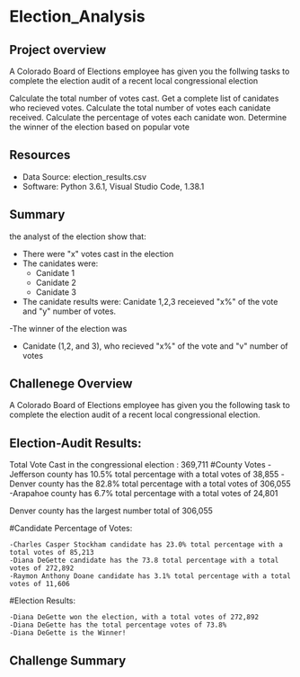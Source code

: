 # Election_Analysis

## Project overview
A Colorado Board of Elections employee has given you the follwing tasks to complete  the election audit of a recent local congressional election

Calculate the total number of votes cast.
Get a complete list of canidates who recieved votes.
Calculate the total number of votes each canidate received.
Calculate the percentage of votes each canidate won.
Determine the winner of the  election based on popular vote

## Resources
- Data Source: election_results.csv
- Software: Python 3.6.1, Visual Studio Code, 1.38.1

## Summary
the analyst of the election show that:
- There were "x" votes cast in the election
- The canidates were:
  - Canidate 1
  - Canidate 2
  - Canidate 3
 - The canidate results were:
    Canidate 1,2,3 receieved "x%" of the vote and "y" number of votes.
  
  
 -The winner of the election was
  - Canidate (1,2, and 3), who recieved "x%" of the vote and "v" number of votes
  
  ## Challenege Overview
  A Colorado Board of Elections employee has given you the following task to complete the election audit of a recent local congressional election.
  ## Election-Audit Results:
  Total Vote Cast in the congressional election : 369,711
   #County Votes
   -Jefferson county has 10.5% total percentage with a total votes of 38,855
   -Denver county has the 82.8% total percentage with a total votes of 306,055
   -Arapahoe county has 6.7% total percentage with a total votes of 24,801
   
   Denver county has the largest number total of 306,055
   
   #Candidate Percentage of Votes:

    -Charles Casper Stockham candidate has 23.0% total percentage with a total votes of 85,213
    -Diana DeGette candidate has the 73.8 total percentage with a total votes of 272,892
    -Raymon Anthony Doane candidate has 3.1% total percentage with a total votes of 11,606
    
   #Election Results:

    -Diana DeGette won the election, with a total votes of 272,892
    -Diana DeGette has the total percentage votes of 73.8%
    -Diana DeGette is the Winner!
   
  
  
  ## Challenge Summary
